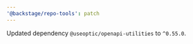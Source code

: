 ```yaml
---
'@backstage/repo-tools': patch
---
```


Updated dependency `@useoptic/openapi-utilities` to `^0.55.0`.
